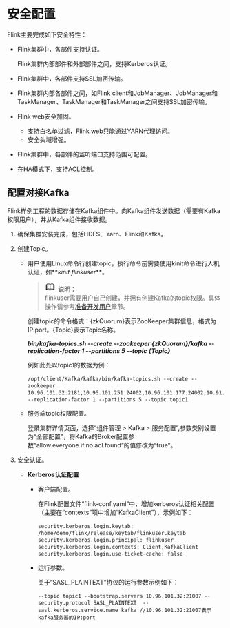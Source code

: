 # 安全配置<a name="ZH-CN_TOPIC_0176678780"></a>

Flink主要完成如下安全特性：

-   Flink集群中，各部件支持认证。

    Flink集群内部部件和外部部件之间，支持Kerberos认证。

-   Flink集群中，各部件支持SSL加密传输。
-   Flink集群内部各部件之间，如Flink client和JobManager、JobManager和TaskManager、TaskManager和TaskManager之间支持SSL加密传输。
-   Flink web安全加固。
    -   支持白名单过滤，Flink web只能通过YARN代理访问。
    -   安全头域增强。

-   Flink集群中，各部件的监听端口支持范围可配置。
-   在HA模式下，支持ACL控制。

## 配置对接Kafka<a name="section1211073013347"></a>

Flink样例工程的数据存储在Kafka组件中。向Kafka组件发送数据（需要有Kafka权限用户），并从Kafka组件接收数据。

1.  确保集群安装完成，包括HDFS、Yarn、Flink和Kafka。
2.  创建Topic。
    -   用户使用Linux命令行创建topic，执行命令前需要使用kinit命令进行人机认证，如**_kinit flinkuser_**。

        >![](public_sys-resources/icon-note.gif) **说明：**   
        >flinkuser需要用户自己创建，并拥有创建Kafka的topic权限。具体操作请参考[准备开发用户](https://support.huaweicloud.com/devg-mrs/mrs_06_0389.html)章节。  

        创建topic的命令格式：\{zkQuorum\}表示ZooKeeper集群信息，格式为IP:port。\{Topic\}表示Topic名称。

        **_bin/kafka-topics.sh --create --zookeeper \{zkQuorum\}/kafka --replication-factor 1 --partitions 5 --topic \{Topic\}_**

        例如此处以topic1的数据为例：

        ```
        /opt/client/Kafka/kafka/bin/kafka-topics.sh --create --zookeeper 10.96.101.32:2181,10.96.101.251:24002,10.96.101.177:24002,10.91.8.160:24002/kafka --replication-factor 1 --partitions 5 --topic topic1
        ```

    -   服务端topic权限配置。

        登录集群详情页面，选择“组件管理 \> Kafka \> 服务配置”,参数类别设置为“全部配置”，将Kafka的Broker配置参数“allow.everyone.if.no.acl.found”的值修改为“true”。

3.  安全认证。
    -   **Kerberos认证配置**
        -   客户端配置。

            在Flink配置文件“flink-conf.yaml”中，增加kerberos认证相关配置（主要在“contexts”项中增加“KafkaClient”），示例如下：

            ```
            security.kerberos.login.keytab: /home/demo/flink/release/keytab/flinkuser.keytab
            security.kerberos.login.principal: flinkuser
            security.kerberos.login.contexts: Client,KafkaClient
            security.kerberos.login.use-ticket-cache: false
            ```

        -   运行参数。

            关于“SASL\_PLAINTEXT”协议的运行参数示例如下：

            ```
            --topic topic1 --bootstrap.servers 10.96.101.32:21007 --security.protocol SASL_PLAINTEXT  --sasl.kerberos.service.name kafka //10.96.101.32:21007表示kafka服务器的IP:port
            ```




